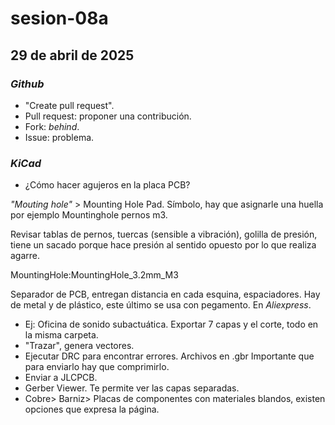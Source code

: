 # sesion-08a
##  29 de abril de 2025
###  _Github_
* "Create pull request".
* Pull request: proponer una contribución.
* Fork: _behind_.
* Issue: problema.
### _KiCad_
*  ¿Cómo hacer agujeros en la placa PCB?

_"Mouting hole"_ > Mounting Hole Pad. Símbolo, hay que asignarle una huella por ejemplo Mountinghole pernos m3.

Revisar tablas de pernos, tuercas (sensible a vibración), golilla de presión, tiene un sacado porque hace presión al sentido opuesto por lo que realiza agarre.

MountingHole:MountingHole_3.2mm_M3

Separador de PCB, entregan distancia en cada esquina, espaciadores. Hay de metal y de plástico, este último se usa con pegamento. En _Aliexpress_.
-  Ej: Oficina de sonido subactuática.
Exportar 7 capas y el corte, todo en la misma carpeta.
-  "Trazar", genera vectores.
-  Ejecutar DRC para encontrar errores.
Archivos en .gbr
Importante que para enviarlo hay que comprimirlo.
-  Enviar a JLCPCB.
-  Gerber Viewer. Te permite ver las capas separadas.
-  Cobre> Barniz> Placas de componentes con materiales blandos, existen opciones que expresa la página.
